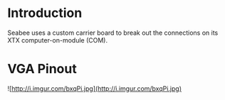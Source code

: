 # Introduction #

Seabee uses a custom carrier board to break out the connections on its XTX computer-on-module (COM).

# VGA Pinout #
![http://i.imgur.com/bxqPi.jpg](http://i.imgur.com/bxqPi.jpg)